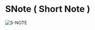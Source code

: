 # SNote ( Short Note )

![S-NOTE](https://user-images.githubusercontent.com/89737291/223458647-d7798a19-1bde-4bf2-aedb-6ac2dc844030.png)
